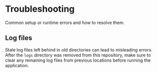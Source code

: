 # Troubleshooting

Common setup or runtime errors and how to resolve them.

## Log files

Stale log files left behind in old directories can lead to misleading errors.
After the `logs` directory was removed from this repository, make sure to clear
any remaining log files from previous locations before running the
application.
